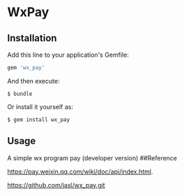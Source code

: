 # WxPay

## Installation

Add this line to your application's Gemfile:

```ruby
gem 'wx_pay'
```

And then execute:

    $ bundle

Or install it yourself as:

    $ gem install wx_pay

## Usage
A simple wx program pay
(developer version)
##Reference

https://pay.weixin.qq.com/wiki/doc/api/index.html.

https://github.com/jasl/wx_pay.git